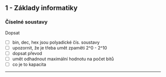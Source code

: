 ## 1 - Základy informatiky

### Číselné soustavy

Dopsat
- [ ] bin, dec, hex jsou polyadické čís. soustavy
- [ ] upozornit, že je třeba umět zpaměti 2^0 - 2^10
- [ ] dopsat převod
- [ ] umět odhadnout maximální hodnotu na počet bitů
- [ ] co je to kapacita

---

<!---
velmi velmi raw verze toho, co říkal hapl v BIS, pokud není něco z tohohle dopsáno, tak by se to tam mohlo přihodit

otázka č.1 --------------------------------------------------------------

Hex využití

IPv6
Adresace paměti, čtení paměti
Mac adresa

Dec vs bin
Vyuziti v pocitacich jestli napeti je, nebo neni. (vetsinou kdyz je napeti tak 1, neni napeti 0)



Data mohou přinášet informace
Medium přenáší informace

Data mohou byt i neporozumene hodnoty, pokud jsou data porozumeny, tak se stavaji informaci

Kapacita je maximalni mnozstvi ulozenych dat

Přímý kod

Záporne (-)  ->      1 | 1010
Kladne.  (+) ->      0 | 1010


Napr zpusob dopravy

1011

1.bit = 0, autem nelze
            1, autem lze

2.bit = 0, vlakem nelze
            1, vlakem lze

3.bit = 0, letadlem nelze
            1, letadlem lze

X.bit = 0,xxx nelze
             1,xxx lze


Tldr: bity nemusí znamenat jen čísla, mohou být také stavy, či možnosti


V CMOS pameti nalezneme 01011001
8b dat

01011001 = 89s ale 89s neni mozne v minute

Propustnost
- schopnost media prenest urcity objem dat (maximalni) 
Napr.
Ethernet - 10Mbit/s
FastEthernet - 100Mbit/s

Sběrnice - SATA 3 - 6Gbit/s


Typy prenosu dat

Paralelní
Seriovy

Seriovy je preferovany, kvuli frekvencim

Takt a frekvence

Takt je hodinova a rizena frekvence

Frekvence je frekvence lol

otázka č.6 --------------------------------------------------------------

Co to je Os

Rozhrani umoznujici interfacovani mezi uzivatelem a hardwarem

Rozdeluje se na shell a jadro

Jadro
Rozdeleni
Monoliticke - pouzivane Linuxem
Jadro musi mit veskere drivery nactene v jadru, a dalsi drivery musi byt pridany, a kompilovany primo s jadrem

Mikrojadro - pouzivane Microsoft
Oddelene vrstvy, jadra a ovladace


Typy - 
Jednouzivatelsky
DOS

Viceuzivatelsky
Windows, linux

---
Jednoulohovy 
DOS

Viceulohovy
Win/Linux

--
Multitasking

Preemptivni
Win98 - 11

Presne vyhrazeny cas, pomoci dispeceru, a OS po danem casu vzdy prerazene prostredky


Cooperativni
Win3.1
Win95

Kazda aplikace zodpovedna za prirazeni  rizeni jine aplikace


Shell muze byt terminalovy, nebo graficky, nebo oboji

Evidence procesu

Co je to proces

Kde se bere
Proces vznika z aplikace na disku
(BEZICI) proces - je v RAM
(nebezici) proces - muze byt na disku

Kdo se o ne stara
Cast jadra (dispatcher) 
Prideluje aplikacim ID a prideluje aplikacim prostredky (pamet, procesor, čas)


sorry for shit spelling, byl jsem rád že jsem ho chápal a stíhal zapisovat na phone ok dik cs
-->
